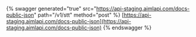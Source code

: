 {% swagger generated="true" src="https://api-staging.aimlapi.com/docs-public-json" path="/v1/stt" method="post"
%}
[https://api-staging.aimlapi.com/docs-public-json](https://api-staging.aimlapi.com/docs-public-json)
{% endswagger %}